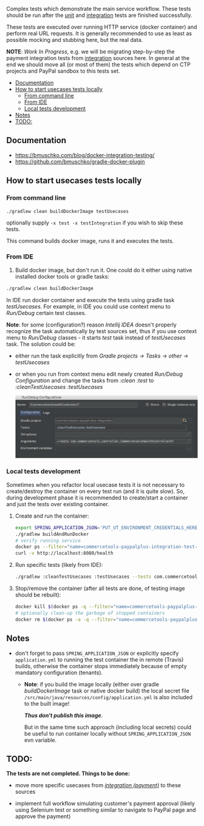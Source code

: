 Complex tests which demonstrate the main service workflow. These tests should be run after the 
[unit](/src/test/unit/README.md) and [integration](/src/test/integration/README.md) tests are finished successfully.

These tests are executed over running HTTP service (docker container) and perform real URL requests. 
It is generally recommended to use as least as possible mocking and stubbing here, but the real data. 

**NOTE**: _Work In Progress_, e.g. we will be migrating step-by-step the payment integration tests from 
[integration](/src/test/integration/) sources here. In general at the end we should move all (or most of them) 
the tests which depend on CTP projects and PayPal sandbox to this tests set.

<!-- START doctoc generated TOC please keep comment here to allow auto update -->
<!-- DON'T EDIT THIS SECTION, INSTEAD RE-RUN doctoc TO UPDATE -->


- [Documentation](#documentation)
- [How to start usecases tests locally](#how-to-start-usecases-tests-locally)
  - [From command line](#from-command-line)
  - [From IDE](#from-ide)
  - [Local tests development](#local-tests-development)
- [Notes](#notes)
- [TODO:](#todo)

<!-- END doctoc generated TOC please keep comment here to allow auto update -->

## Documentation

  - https://bmuschko.com/blog/docker-integration-testing/
  - https://github.com/bmuschko/gradle-docker-plugin
  
## How to start usecases tests locally
  
### From command line
    
```bash
./gradlew clean buildDockerImage testUsecases
``` 

optionally supply `-x test -x testIntegration` if you wish to skip these tests.

This command builds docker image, runs it and executes the tests.
  

### From IDE

1. Build docker image, but don't run it. One could do it either using native installed docker tools 
or gradle tasks:

```bash
./gradlew clean buildDockerImage
```

In IDE run docker container and execute the tests using gradle task _testUsecases_. 
For example, in IDE you could use context menu to _Run/Debug_ certain test classes.

**Note**: for some (configuration?) reason _Intellij IDEA_ doesn't properly recognize the task automatically by
test sources set, thus if you use context menu to _Run/Debug_ classes - it starts _test_ task instead of _testUsecases_
task. 
The solution could be:
  - either run the task explicitly from _Gradle projects -> Tasks -> other -> testUsecases_
  - or when you run from context menu edit newly created _Run/Debug Configuration_ and change the tasks from
  _:clean :test_ to _:cleanTestUsecases :testUsecases_ 
    
    ![Intellij IDEA Run/Debug Config](ideaRunDebugConfig.png?raw=true "Usecases execution in Run/Debug Configuration")
    
### Local tests development

Sometimes when you refactor local usecase tests it is not necessary to create/destroy the container on every test run
(and it is quite slow). So, during development phase it is recommended to create/start a container 
and just the tests over existing container.

  1. Create and run the container:
  
      ```bash
      export SPRING_APPLICATION_JSON='PUT_UT_ENVIRONMENT_CREDENTIALS_HERE'
      ./gradlew buildAndRunDocker
      # verify running service
      docker ps --filter="name=commercetools-paypalplus-integration-test-container"
      curl -v http://localhost:8080/health
      ```
  
  2. Run specific tests (likely from IDE):
      ```bash
      ./gradlew :cleanTestUsecases :testUsecases --tests com.commercetools.payment.handler.CommercetoolsCreatePaymentsControllerUT
      ``` 
      
  3. Stop/remove the container (after all tests are done, of testing image should be rebuilt):
      ```bash
      docker kill $(docker ps -q --filter="name=commercetools-paypalplus-integration-test-container")
      # optionally clean-up the garbage of stopped containers
      docker rm $(docker ps -a -q --filter="name=commercetools-paypalplus-integration-test-container")
      ```
  
## Notes
  
- don't forget to pass `SPRING_APPLICATION_JSON` or explicitly specify `application.yml`
to running the test container the in remote (Travis) builds, otherwise the container
stops immediately because of empty mandatory configuration (tenants).
  
  - **Note**: if you build the image locally (either over gradle _buildDockerImage_ task or native docker build) 
  the local secret file `/src/main/java/resources/config/application.yml`
  is also included to the built image! 
    
    ***Thus don't publish this image***.
  
    But in the same time such approach (including local secrets) could be useful to run container locally 
    without `SPRING_APPLICATION_JSON` evn variable.
    
## TODO:

**The tests are not completed. Things to be done:**
  
  - move more specific usecases from [_integration (payment)_](/src/test/integration/java/com/commercetools/payment)
  to these sources
  
  - implement full workflow simulating customer's payment approval 
  (likely using Selenium test or something similar to navigate to PayPal page and approve the payment)
